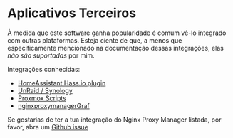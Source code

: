 # Aplicativos Terceiros

À medida que este software ganha popularidade é comum vê-lo integrado com outras plataformas. Esteja ciente de que, a menos que especificamente mencionado na documentação dessas integrações, elas *não são suportadas* por mim.

Integrações conhecidas:

- [HomeAssistant Hass.io plugin](https://github.com/hassio-addons/addon-nginx-proxy-manager)
- [UnRaid / Synology](https://github.com/jlesage/docker-nginx-proxy-manager)
- [Proxmox Scripts](https://github.com/ej52/proxmox-scripts/tree/main/lxc/nginx-proxy-manager)
- [nginxproxymanagerGraf](https://github.com/ma-karai/nginxproxymanagerGraf)


Se gostarias de ter a tua integração do Nginx Proxy Manager listada, por favor, abra um [Github issue](https://github.com/jc21/nginx-proxy-manager/issues/new?assignees=&labels=enhancement&template=feature_request.md&title=)

